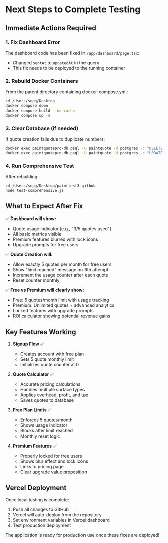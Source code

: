 # Next Steps to Complete Testing

## Immediate Actions Required

### 1. Fix Dashboard Error
The dashboard code has been fixed in `/app/dashboard/page.tsx`:
- Changed `sentAt` to `updatedAt` in the query
- This fix needs to be deployed to the running container

### 2. Rebuild Docker Containers
From the parent directory containing docker-compose.yml:
```bash
cd /Users/sepg/Desktop
docker compose down
docker compose build --no-cache
docker compose up -d
```

### 3. Clear Database (if needed)
If quote creation fails due to duplicate numbers:
```bash
docker exec paintquotepro-db psql -U paintquote -d postgres -c "DELETE FROM quotes;"
docker exec paintquotepro-db psql -U paintquote -d postgres -c "UPDATE companies SET \"quotesUsed\" = 0;"
```

### 4. Run Comprehensive Test
After rebuilding:
```bash
cd /Users/sepg/Desktop/painttest3-github
node test-comprehensive.js
```

## What to Expect After Fix

✅ **Dashboard will show:**
- Quote usage indicator (e.g., "3/5 quotes used")
- All basic metrics visible
- Premium features blurred with lock icons
- Upgrade prompts for free users

✅ **Quote Creation will:**
- Allow exactly 5 quotes per month for free users
- Show "limit reached" message on 6th attempt
- Increment the usage counter after each quote
- Reset counter monthly

✅ **Free vs Premium will clearly show:**
- Free: 5 quotes/month limit with usage tracking
- Premium: Unlimited quotes + advanced analytics
- Locked features with upgrade prompts
- ROI calculator showing potential revenue gains

## Key Features Working

1. **Signup Flow** ✅
   - Creates account with free plan
   - Sets 5 quote monthly limit
   - Initializes quote counter at 0

2. **Quote Calculator** ✅
   - Accurate pricing calculations
   - Handles multiple surface types
   - Applies overhead, profit, and tax
   - Saves quotes to database

3. **Free Plan Limits** ✅
   - Enforces 5 quotes/month
   - Shows usage indicator
   - Blocks after limit reached
   - Monthly reset logic

4. **Premium Features** ✅
   - Properly locked for free users
   - Shows blur effect and lock icons
   - Links to pricing page
   - Clear upgrade value proposition

## Vercel Deployment

Once local testing is complete:
1. Push all changes to GitHub
2. Vercel will auto-deploy from the repository
3. Set environment variables in Vercel dashboard
4. Test production deployment

The application is ready for production use once these fixes are deployed!